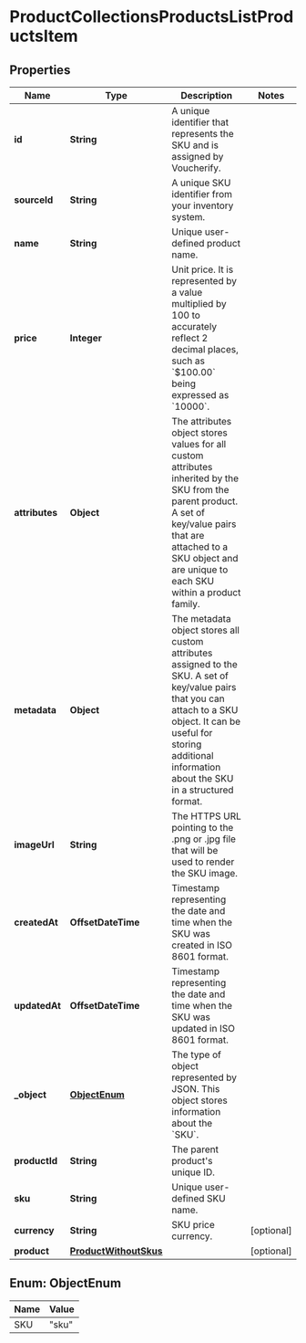 

# ProductCollectionsProductsListProductsItem


## Properties

| Name | Type | Description | Notes |
|------------ | ------------- | ------------- | -------------|
|**id** | **String** | A unique identifier that represents the SKU and is assigned by Voucherify. |  |
|**sourceId** | **String** | A unique SKU identifier from your inventory system. |  |
|**name** | **String** | Unique user-defined product name. |  |
|**price** | **Integer** | Unit price. It is represented by a value multiplied by 100 to accurately reflect 2 decimal places, such as &#x60;$100.00&#x60; being expressed as &#x60;10000&#x60;. |  |
|**attributes** | **Object** | The attributes object stores values for all custom attributes inherited by the SKU from the parent product. A set of key/value pairs that are attached to a SKU object and are unique to each SKU within a product family. |  |
|**metadata** | **Object** | The metadata object stores all custom attributes assigned to the SKU. A set of key/value pairs that you can attach to a SKU object. It can be useful for storing additional information about the SKU in a structured format. |  |
|**imageUrl** | **String** | The HTTPS URL pointing to the .png or .jpg file that will be used to render the SKU image. |  |
|**createdAt** | **OffsetDateTime** | Timestamp representing the date and time when the SKU was created in ISO 8601 format. |  |
|**updatedAt** | **OffsetDateTime** | Timestamp representing the date and time when the SKU was updated in ISO 8601 format. |  |
|**_object** | [**ObjectEnum**](#ObjectEnum) | The type of object represented by JSON. This object stores information about the &#x60;SKU&#x60;. |  |
|**productId** | **String** | The parent product&#39;s unique ID. |  |
|**sku** | **String** | Unique user-defined SKU name. |  |
|**currency** | **String** | SKU price currency. |  [optional] |
|**product** | [**ProductWithoutSkus**](ProductWithoutSkus.md) |  |  [optional] |



## Enum: ObjectEnum

| Name | Value |
|---- | -----|
| SKU | &quot;sku&quot; |



